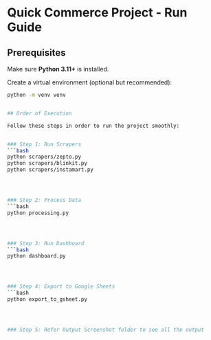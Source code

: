 # Quick Commerce Project - Run Guide

##  Prerequisites

Make sure **Python 3.11+** is installed.

Create a virtual environment (optional but recommended):

```bash
python -m venv venv


## Order of Execution

Follow these steps in order to run the project smoothly:


### Step 1: Run Scrapers
```bash
python scrapers/zepto.py
python scrapers/blinkit.py
python scrapers/instamart.py




### Step 2: Process Data
```bash
python processing.py




### Step 3: Run Dashboard
```bash
python dashboard.py




### Step 4: Export to Google Sheets
```bash
python export_to_gsheet.py




### Step 5: Refer Output Screenshot folder to see all the output


